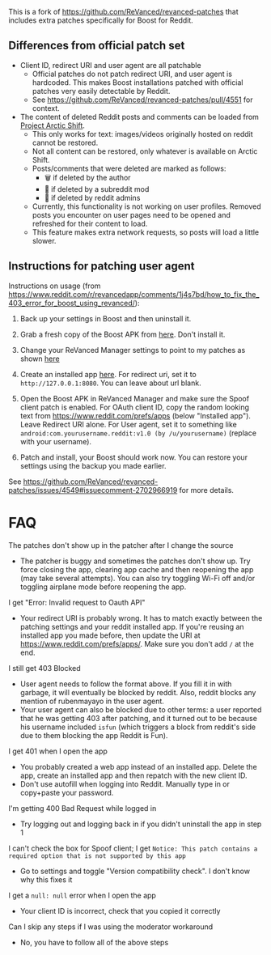 This is a fork of https://github.com/ReVanced/revanced-patches that includes extra patches specifically for Boost for Reddit.

## Differences from official patch set
* Client ID, redirect URI and user agent are all patchable
  * Official patches do not patch redirect URI, and user agent is hardcoded. This makes Boost installations patched with official patches very easily detectable by Reddit.
  * See https://github.com/ReVanced/revanced-patches/pull/4551 for context.
* The content of deleted Reddit posts and comments can be loaded from [Project Arctic Shift](https://github.com/ArthurHeitmann/arctic_shift).
  * This only works for text: images/videos originally hosted on reddit cannot be restored.
  * Not all content can be restored, only whatever is available on Arctic Shift.
  * Posts/comments that were deleted are marked as follows:
    * 🗑️ if deleted by the author
    * 🧹 if deleted by a subreddit mod
    * 🚨 if deleted by reddit admins
  * Currently, this functionality is not working on user profiles. Removed posts you encounter on user pages need to be opened and refreshed for their content to load.
  * This feature makes extra network requests, so posts will load a little slower.

## Instructions for patching user agent
Instructions on usage (from https://www.reddit.com/r/revancedapp/comments/1j4s7bd/how_to_fix_the_403_error_for_boost_using_revanced/):

1. Back up your settings in Boost and then uninstall it.

2. Grab a fresh copy of the Boost APK from [here](https://www.apkmirror.com/apk/ruben-mayayo/boost-for-reddit/boost-for-reddit-1-12-12-release/boost-for-reddit-1-12-12-android-apk-download/). Don't install it.

3. Change your ReVanced Manager settings to point to my patches as shown [here](https://github.com/user-attachments/assets/0094627f-fb5e-45fd-97f3-6ee24d21027e)

4. Create an installed app [here](https://www.reddit.com/prefs/apps/). For redirect uri, set it to `http://127.0.0.1:8080`. You can leave about url blank.

5. Open the Boost APK in ReVanced Manager and make sure the Spoof client patch is enabled. For OAuth client ID, copy the random looking text from https://www.reddit.com/prefs/apps (below "Installed app"). Leave Redirect URI alone. For User agent, set it to something like `android:com.yourusername.reddit:v1.0 (by /u/yourusername)` (replace with your username).

6. Patch and install, your Boost should work now. You can restore your settings using the backup you made earlier.

See https://github.com/ReVanced/revanced-patches/issues/4549#issuecomment-2702966919 for more details.

# FAQ

The patches don't show up in the patcher after I change the source

* The patcher is buggy and sometimes the patches don't show up. Try force closing the app, clearing app cache and then reopening the app (may take several attempts). You can also try toggling Wi-Fi off and/or toggling airplane mode before reopening the app.

I get "Error: Invalid request to Oauth API"

* Your redirect URI is probably wrong. It has to match exactly between the patching settings and your reddit installed app. If you're reusing an installed app you made before, then update the URI at https://www.reddit.com/prefs/apps/. Make sure you don't add `/` at the end.

I still get 403 Blocked

* User agent needs to follow the format above. If you fill it in with garbage, it will eventually be blocked by reddit. Also, reddit blocks any mention of rubenmayayo in the user agent.
* Your user agent can also be blocked due to other terms: a user reported that he was getting 403 after patching, and it turned out to be because his username included `isfun` (which triggers a block from reddit's side due to them blocking the app Reddit is Fun).

I get 401 when I open the app

* You probably created a web app instead of an installed app. Delete the app, create an installed app and then repatch with the new client ID.
* Don't use autofill when logging into Reddit. Manually type in or copy+paste your password.

I'm getting 400 Bad Request while logged in

* Try logging out and logging back in if you didn't uninstall the app in step 1

I can't check the box for Spoof client; I get `Notice: This patch contains a required option that is not supported by this app`

* Go to settings and toggle "Version compatibility check". I don't know why this fixes it

I get a `null: null` error when I open the app

* Your client ID is incorrect, check that you copied it correctly

Can I skip any steps if I was using the moderator workaround

* No, you have to follow all of the above steps

